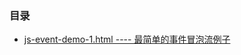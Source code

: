 ### 目录

+ [js-event-demo-1.html ---- 最简单的事件冒泡流例子](https://github.com/zhenizhui/demo/blob/master/js-event/js-event-demo-1.html)